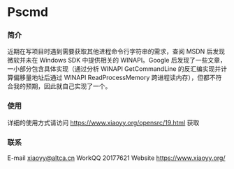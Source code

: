 # Pscmd

### 简介
近期在写项目时遇到需要获取其他进程命令行字符串的需求，查阅 MSDN 后发现微软并未在 Windows SDK 中提供相关的 WINAPI。Google 后发现了一些文章，一小部分包含具体实现（通过分析 WINAPI GetCommandLine 的反汇编实现并计算偏移量地址后通过 WINAPI ReadProcessMemory 跨进程读内存），但都不符合我的预期，因此就自己实现了一个。

### 使用
详细的使用方式请访问 https://www.xiaoyy.org/opensrc/19.html 获取

### 联系
E-mail    xiaoyy@altca.cn
WorkQQ   	20177621
Website   https://www.xiaoyy.org/

